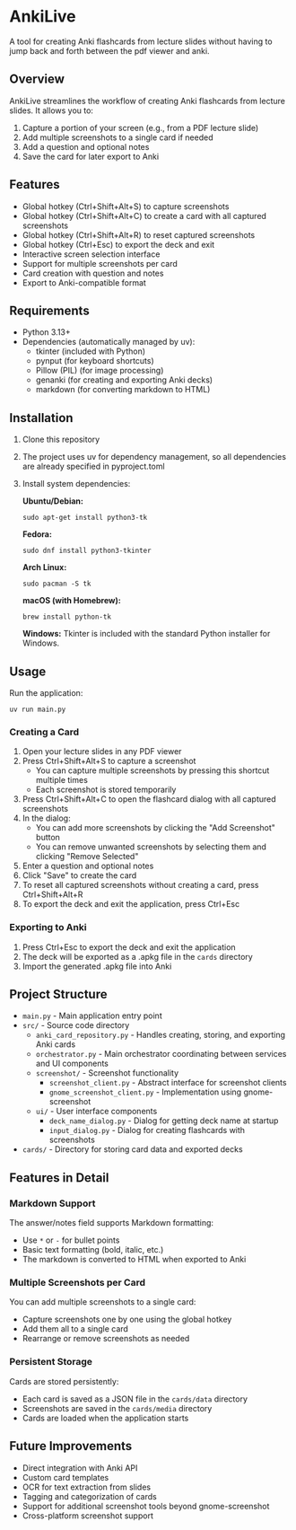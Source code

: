 # AnkiLive

A tool for creating Anki flashcards from lecture slides without having to jump back and forth between the pdf viewer and anki.

## Overview

AnkiLive streamlines the workflow of creating Anki flashcards from lecture slides. It allows you to:

1. Capture a portion of your screen (e.g., from a PDF lecture slide)
2. Add multiple screenshots to a single card if needed
3. Add a question and optional notes
4. Save the card for later export to Anki

## Features

- Global hotkey (Ctrl+Shift+Alt+S) to capture screenshots
- Global hotkey (Ctrl+Shift+Alt+C) to create a card with all captured screenshots
- Global hotkey (Ctrl+Shift+Alt+R) to reset captured screenshots
- Global hotkey (Ctrl+Esc) to export the deck and exit
- Interactive screen selection interface
- Support for multiple screenshots per card
- Card creation with question and notes
- Export to Anki-compatible format

## Requirements

- Python 3.13+
- Dependencies (automatically managed by uv):
  - tkinter (included with Python)
  - pynput (for keyboard shortcuts)
  - Pillow (PIL) (for image processing)
  - genanki (for creating and exporting Anki decks)
  - markdown (for converting markdown to HTML)

## Installation

1. Clone this repository
2. The project uses uv for dependency management, so all dependencies are already specified in pyproject.toml

3. Install system dependencies:

   **Ubuntu/Debian:**
   ```
   sudo apt-get install python3-tk
   ```

   **Fedora:**
   ```
   sudo dnf install python3-tkinter
   ```

   **Arch Linux:**
   ```
   sudo pacman -S tk
   ```

   **macOS (with Homebrew):**
   ```
   brew install python-tk
   ```

   **Windows:**
   Tkinter is included with the standard Python installer for Windows.

## Usage

Run the application:

```
uv run main.py
```

### Creating a Card

1. Open your lecture slides in any PDF viewer
2. Press Ctrl+Shift+Alt+S to capture a screenshot
   - You can capture multiple screenshots by pressing this shortcut multiple times
   - Each screenshot is stored temporarily
3. Press Ctrl+Shift+Alt+C to open the flashcard dialog with all captured screenshots
4. In the dialog:
   - You can add more screenshots by clicking the "Add Screenshot" button
   - You can remove unwanted screenshots by selecting them and clicking "Remove Selected"
5. Enter a question and optional notes
6. Click "Save" to create the card
7. To reset all captured screenshots without creating a card, press Ctrl+Shift+Alt+R
8. To export the deck and exit the application, press Ctrl+Esc

### Exporting to Anki

1. Press Ctrl+Esc to export the deck and exit the application
2. The deck will be exported as a .apkg file in the `cards` directory
3. Import the generated .apkg file into Anki

## Project Structure

- `main.py` - Main application entry point
- `src/` - Source code directory
  - `anki_card_repository.py` - Handles creating, storing, and exporting Anki cards
  - `orchestrator.py` - Main orchestrator coordinating between services and UI components
  - `screenshot/` - Screenshot functionality
    - `screenshot_client.py` - Abstract interface for screenshot clients
    - `gnome_screenshot_client.py` - Implementation using gnome-screenshot
  - `ui/` - User interface components
    - `deck_name_dialog.py` - Dialog for getting deck name at startup
    - `input_dialog.py` - Dialog for creating flashcards with screenshots
- `cards/` - Directory for storing card data and exported decks

## Features in Detail

### Markdown Support

The answer/notes field supports Markdown formatting:
- Use `*` or `-` for bullet points
- Basic text formatting (bold, italic, etc.)
- The markdown is converted to HTML when exported to Anki

### Multiple Screenshots per Card

You can add multiple screenshots to a single card:
- Capture screenshots one by one using the global hotkey
- Add them all to a single card
- Rearrange or remove screenshots as needed

### Persistent Storage

Cards are stored persistently:
- Each card is saved as a JSON file in the `cards/data` directory
- Screenshots are saved in the `cards/media` directory
- Cards are loaded when the application starts

## Future Improvements

- Direct integration with Anki API
- Custom card templates
- OCR for text extraction from slides
- Tagging and categorization of cards
- Support for additional screenshot tools beyond gnome-screenshot
- Cross-platform screenshot support